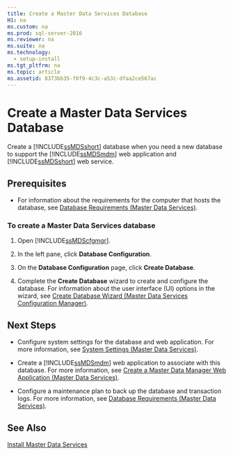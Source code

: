 ```yaml
---
title: Create a Master Data Services Database
H1: na
ms.custom: na
ms.prod: sql-server-2016
ms.reviewer: na
ms.suite: na
ms.technology: 
  - setup-install
ms.tgt_pltfrm: na
ms.topic: article
ms.assetid: 8373bb35-f0f9-4c3c-a53c-dfaa2ce567ac
---
```

# Create a Master Data Services Database
  Create a [!INCLUDE[ssMDSshort](../../Token/Other/ssMDSshort_md.md)] database when you need a new database to support the [!INCLUDE[ssMDSmdm](../../Token/Other/ssMDSmdm_md.md)] web application and [!INCLUDE[ssMDSshort](../../Token/Other/ssMDSshort_md.md)] web service.  
  
## Prerequisites  
  
-   For information about the requirements for the computer that hosts the database, see [Database Requirements &#40;Master Data Services&#41;](../../Topics/TopicNameNotContainA/Database-Requirements--Master-Data-Services-.md).  
  
### To create a Master Data Services database  
  
1.  Open [!INCLUDE[ssMDScfgmgr](../../Token/Other/ssMDScfgmgr_md.md)].  
  
2.  In the left pane, click **Database Configuration**.  
  
3.  On the **Database Configuration** page, click **Create Database**.  
  
4.  Complete the **Create Database** wizard to create and configure the database. For information about the user interface \(UI\) options in the wizard, see [Create Database Wizard &#40;Master Data Services Configuration Manager&#41;](../../Topics/TopicNameNotContainA/Create-Database-Wizard--Master-Data-Services-Configuration-Manager-.md).  
  
## Next Steps  
  
-   Configure system settings for the database and web application. For more information, see [System Settings &#40;Master Data Services&#41;](../../Topics/TopicNameNotContainA/System-Settings--Master-Data-Services-.md).  
  
-   Create a [!INCLUDE[ssMDSmdm](../../Token/Other/ssMDSmdm_md.md)] web application to associate with this database. For more information, see [Create a Master Data Manager Web Application &#40;Master Data Services&#41;](../../Topics/TopicNameContainA/Create-a-Master-Data-Manager-Web-Application--Master-Data-Services-.md).  
  
-   Configure a maintenance plan to back up the database and transaction logs. For more information, see [Database Requirements &#40;Master Data Services&#41;](../../Topics/TopicNameNotContainA/Database-Requirements--Master-Data-Services-.md).  
  
## See Also  
 [Install Master Data Services](../../Topics/TopicNameNotContainA/Install-Master-Data-Services.md)  
  
  